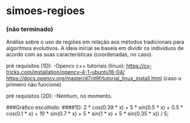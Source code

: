# simoes-regioes

### (não terminado)

Análise sobre o uso de regiões em relação aos métodos tradicionais para algoritmos evolutivos. A ideia inicial se baseia em dividir os indivíduos de acordo com as suas características (coordenadas, no caso).

pré requisitos (1D):
  -Opencv c++
    tutoriais (linux):
    https://cv-tricks.com/installation/opencv-4-1-ubuntu18-04/
    https://docs.opencv.org/master/d7/d9f/tutorial_linux_install.html (caso o primeiro não funcione)

pré requisitos (2D):
  -Nenhum, no momento.
  
  ###Gráfico escolhido:
    ####1D:
      2 * cos(0.39 * x) + 5 * sin(0.5 * x) + 0.5 * cos(0.1 * x) + 10 * sin(0.7 * x) + 5 * sin(1 * x) + 5 * sin(0.35 * x)) / 5;
